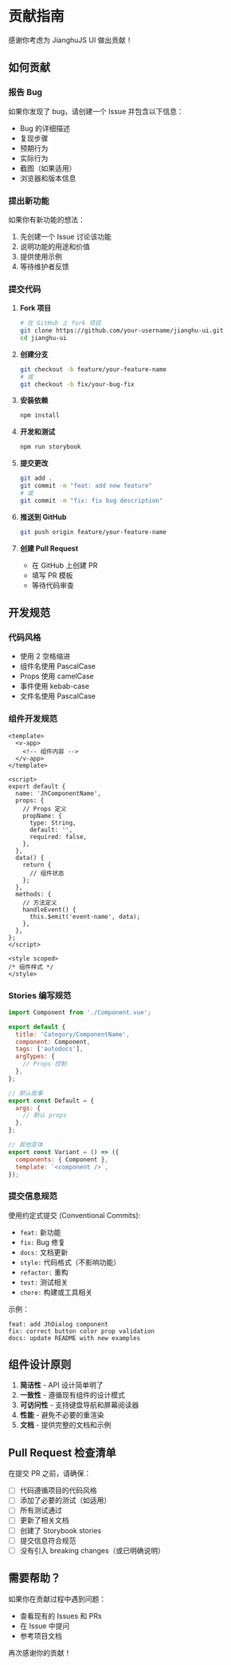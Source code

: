 # 贡献指南

感谢你考虑为 JianghuJS UI 做出贡献！

## 如何贡献

### 报告 Bug

如果你发现了 bug，请创建一个 Issue 并包含以下信息：

- Bug 的详细描述
- 复现步骤
- 预期行为
- 实际行为
- 截图（如果适用）
- 浏览器和版本信息

### 提出新功能

如果你有新功能的想法：

1. 先创建一个 Issue 讨论该功能
2. 说明功能的用途和价值
3. 提供使用示例
4. 等待维护者反馈

### 提交代码

1. **Fork 项目**
   ```bash
   # 在 GitHub 上 fork 项目
   git clone https://github.com/your-username/jianghu-ui.git
   cd jianghu-ui
   ```

2. **创建分支**
   ```bash
   git checkout -b feature/your-feature-name
   # 或
   git checkout -b fix/your-bug-fix
   ```

3. **安装依赖**
   ```bash
   npm install
   ```

4. **开发和测试**
   ```bash
   npm run storybook
   ```

5. **提交更改**
   ```bash
   git add .
   git commit -m "feat: add new feature"
   # 或
   git commit -m "fix: fix bug description"
   ```

6. **推送到 GitHub**
   ```bash
   git push origin feature/your-feature-name
   ```

7. **创建 Pull Request**
   - 在 GitHub 上创建 PR
   - 填写 PR 模板
   - 等待代码审查

## 开发规范

### 代码风格

- 使用 2 空格缩进
- 组件名使用 PascalCase
- Props 使用 camelCase
- 事件使用 kebab-case
- 文件名使用 PascalCase

### 组件开发规范

```vue
<template>
  <v-app>
    <!-- 组件内容 -->
  </v-app>
</template>

<script>
export default {
  name: 'JhComponentName',
  props: {
    // Props 定义
    propName: {
      type: String,
      default: '',
      required: false,
    },
  },
  data() {
    return {
      // 组件状态
    };
  },
  methods: {
    // 方法定义
    handleEvent() {
      this.$emit('event-name', data);
    },
  },
};
</script>

<style scoped>
/* 组件样式 */
</style>
```

### Stories 编写规范

```javascript
import Component from './Component.vue';

export default {
  title: 'Category/ComponentName',
  component: Component,
  tags: ['autodocs'],
  argTypes: {
    // Props 控制
  },
};

// 默认故事
export const Default = {
  args: {
    // 默认 props
  },
};

// 其他变体
export const Variant = () => ({
  components: { Component },
  template: `<component />`,
});
```

### 提交信息规范

使用约定式提交 (Conventional Commits):

- `feat:` 新功能
- `fix:` Bug 修复
- `docs:` 文档更新
- `style:` 代码格式（不影响功能）
- `refactor:` 重构
- `test:` 测试相关
- `chore:` 构建或工具相关

示例：
```
feat: add JhDialog component
fix: correct button color prop validation
docs: update README with new examples
```

## 组件设计原则

1. **简洁性** - API 设计简单明了
2. **一致性** - 遵循现有组件的设计模式
3. **可访问性** - 支持键盘导航和屏幕阅读器
4. **性能** - 避免不必要的重渲染
5. **文档** - 提供完整的文档和示例

## Pull Request 检查清单

在提交 PR 之前，请确保：

- [ ] 代码遵循项目的代码风格
- [ ] 添加了必要的测试（如适用）
- [ ] 所有测试通过
- [ ] 更新了相关文档
- [ ] 创建了 Storybook stories
- [ ] 提交信息符合规范
- [ ] 没有引入 breaking changes（或已明确说明）

## 需要帮助？

如果你在贡献过程中遇到问题：

- 查看现有的 Issues 和 PRs
- 在 Issue 中提问
- 参考项目文档

再次感谢你的贡献！
